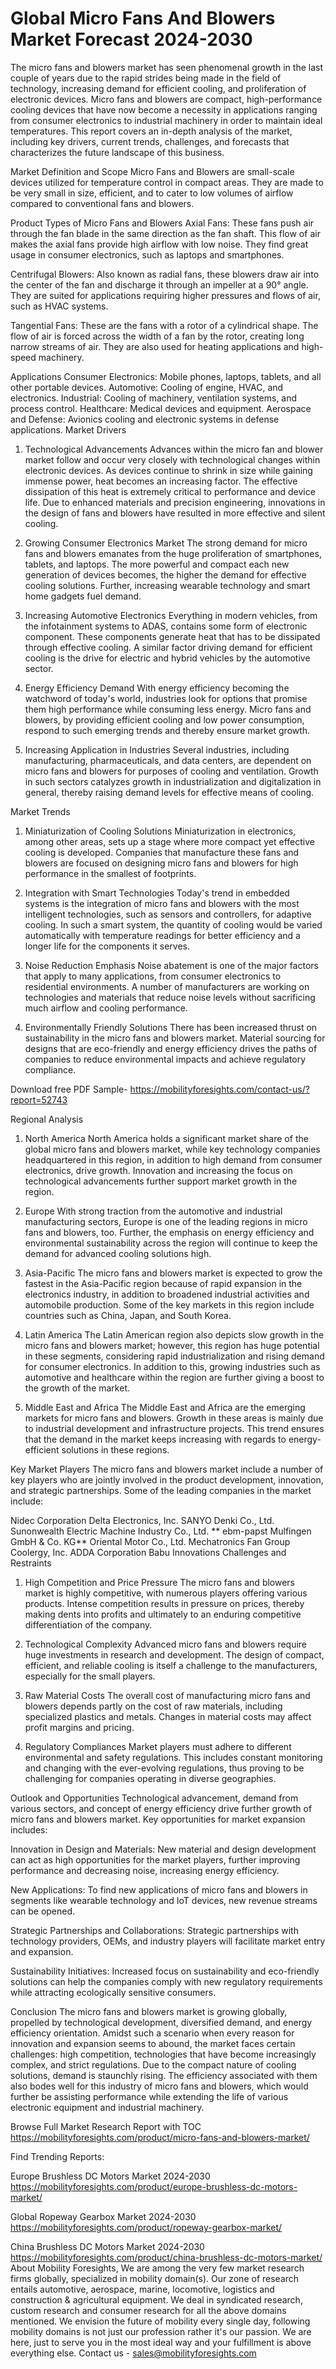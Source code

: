 # Global Micro Fans And Blowers Market Forecast 2024-2030 #
The micro fans and blowers market has seen phenomenal growth in the last couple of years due to the rapid strides being made in the field of technology, increasing demand for efficient cooling, and proliferation of electronic devices. Micro fans and blowers are compact, high-performance cooling devices that have now become a necessity in applications ranging from consumer electronics to industrial machinery in order to maintain ideal temperatures. This report covers an in-depth analysis of the market, including key drivers, current trends, challenges, and forecasts that characterizes the future landscape of this business.

Market Definition and Scope
Micro Fans and Blowers are small-scale devices utilized for temperature control in compact areas. They are made to be very small in size, efficient, and to cater to low volumes of airflow compared to conventional fans and blowers.

Product Types of Micro Fans and Blowers
Axial Fans: These fans push air through the fan blade in the same direction as the fan shaft. This flow of air makes the axial fans provide high airflow with low noise. They find great usage in consumer electronics, such as laptops and smartphones.

Centrifugal Blowers: Also known as radial fans, these blowers draw air into the center of the fan and discharge it through an impeller at a 90° angle. They are suited for applications requiring higher pressures and flows of air, such as HVAC systems.

Tangential Fans: These are the fans with a rotor of a cylindrical shape. The flow of air is forced across the width of a fan by the rotor, creating long narrow streams of air. They are also used for heating applications and high-speed machinery.

Applications
Consumer Electronics: Mobile phones, laptops, tablets, and all other portable devices.
Automotive: Cooling of engine, HVAC, and electronics.
Industrial: Cooling of machinery, ventilation systems, and process control.
Healthcare: Medical devices and equipment.
Aerospace and Defense: Avionics cooling and electronic systems in defense applications.
Market Drivers
1. Technological Advancements
Advances within the micro fan and blower market follow and occur very closely with technological changes within electronic devices. As devices continue to shrink in size while gaining immense power, heat becomes an increasing factor. The effective dissipation of this heat is extremely critical to performance and device life. Due to enhanced materials and precision engineering, innovations in the design of fans and blowers have resulted in more effective and silent cooling.

2. Growing Consumer Electronics Market
The strong demand for micro fans and blowers emanates from the huge proliferation of smartphones, tablets, and laptops. The more powerful and compact each new generation of devices becomes, the higher the demand for effective cooling solutions. Further, increasing wearable technology and smart home gadgets fuel demand.

3. Increasing Automotive Electronics
Everything in modern vehicles, from the infotainment systems to ADAS, contains some form of electronic component. These components generate heat that has to be dissipated through effective cooling. A similar factor driving demand for efficient cooling is the drive for electric and hybrid vehicles by the automotive sector. 

4. Energy Efficiency Demand
With energy efficiency becoming the watchword of today's world, industries look for options that promise them high performance while consuming less energy. Micro fans and blowers, by providing efficient cooling and low power consumption, respond to such emerging trends and thereby ensure market growth.

5. Increasing Application in Industries
Several industries, including manufacturing, pharmaceuticals, and data centers, are dependent on micro fans and blowers for purposes of cooling and ventilation. Growth in such sectors catalyzes growth in industrialization and digitalization in general, thereby raising demand levels for effective means of cooling.

Market Trends
1. Miniaturization of Cooling Solutions
Miniaturization in electronics, among other areas, sets up a stage where more compact yet effective cooling is developed. Companies that manufacture these fans and blowers are focused on designing micro fans and blowers for high performance in the smallest of footprints.

2. Integration with Smart Technologies
Today's trend in embedded systems is the integration of micro fans and blowers with the most intelligent technologies, such as sensors and controllers, for adaptive cooling. In such a smart system, the quantity of cooling would be varied automatically with temperature readings for better efficiency and a longer life for the components it serves.

3. Noise Reduction Emphasis
Noise abatement is one of the major factors that apply to many applications, from consumer electronics to residential environments. A number of manufacturers are working on technologies and materials that reduce noise levels without sacrificing much airflow and cooling performance.

4. Environmentally Friendly Solutions
There has been increased thrust on sustainability in the micro fans and blowers market. Material sourcing for designs that are eco-friendly and energy efficiency drives the paths of companies to reduce environmental impacts and achieve regulatory compliance.

Download free PDF Sample- https://mobilityforesights.com/contact-us/?report=52743



Regional Analysis
1. North America
North America holds a significant market share of the global micro fans and blowers market, while key technology companies headquartered in this region, in addition to high demand from consumer electronics, drive growth. Innovation and increasing the focus on technological advancements further support market growth in the region.

2. Europe
With strong traction from the automotive and industrial manufacturing sectors, Europe is one of the leading regions in micro fans and blowers, too. Further, the emphasis on energy efficiency and environmental sustainability across the region will continue to keep the demand for advanced cooling solutions high.

3. Asia-Pacific
The micro fans and blowers market is expected to grow the fastest in the Asia-Pacific region because of rapid expansion in the electronics industry, in addition to broadened industrial activities and automobile production. Some of the key markets in this region include countries such as China, Japan, and South Korea.

4. Latin America
The Latin American region also depicts slow growth in the micro fans and blowers market; however, this region has huge potential in these segments, considering rapid industrialization and rising demand for consumer electronics. In addition to this, growing industries such as automotive and healthcare within the region are further giving a boost to the growth of the market.

5. Middle East and Africa
The Middle East and Africa are the emerging markets for micro fans and blowers. Growth in these areas is mainly due to industrial development and infrastructure projects. This trend ensures that the demand in the market keeps increasing with regards to energy-efficient solutions in these regions.

Key Market Players
The micro fans and blowers market include a number of key players who are jointly involved in the product development, innovation, and strategic partnerships. Some of the leading companies in the market include:

Nidec Corporation
Delta Electronics, Inc.
SANYO Denki Co., Ltd.
Sunonwealth Electric Machine Industry Co., Ltd.
** ebm-papst Mulfingen GmbH & Co. KG**
Oriental Motor Co., Ltd.
Mechatronics Fan Group
Coolergy, Inc.
ADDA Corporation
Babu Innovations
Challenges and Restraints
1. High Competition and Price Pressure
The micro fans and blowers market is highly competitive, with numerous players offering various products. Intense competition results in pressure on prices, thereby making dents into profits and ultimately to an enduring competitive differentiation of the company.

2. Technological Complexity
Advanced micro fans and blowers require huge investments in research and development. The design of compact, efficient, and reliable cooling is itself a challenge to the manufacturers, especially for the small players.

3. Raw Material Costs
The overall cost of manufacturing micro fans and blowers depends partly on the cost of raw materials, including specialized plastics and metals. Changes in material costs may affect profit margins and pricing.

4. Regulatory Compliances
Market players must adhere to different environmental and safety regulations. This includes constant monitoring and changing with the ever-evolving regulations, thus proving to be challenging for companies operating in diverse geographies.

Outlook and Opportunities
Technological advancement, demand from various sectors, and concept of energy efficiency drive further growth of micro fans and blowers market. Key opportunities for market expansion includes:

Innovation in Design and Materials: New material and design development can act as high opportunities for the market players, further improving performance and decreasing noise, increasing energy efficiency.

New Applications: To find new applications of micro fans and blowers in segments like wearable technology and IoT devices, new revenue streams can be opened.

Strategic Partnerships and Collaborations: Strategic partnerships with technology providers, OEMs, and industry players will facilitate market entry and expansion.

Sustainability Initiatives: Increased focus on sustainability and eco-friendly solutions can help the companies comply with new regulatory requirements while attracting ecologically sensitive consumers.

Conclusion
The micro fans and blowers market is growing globally, propelled by technological development, diversified demand, and energy efficiency orientation. Amidst such a scenario when every reason for innovation and expansion seems to abound, the market faces certain challenges: high competition, technologies that have become increasingly complex, and strict regulations. Due to the compact nature of cooling solutions, demand is staunchly rising. The efficiency associated with them also bodes well for this industry of micro fans and blowers, which would further be assisting performance while extending the life of various electronic equipment and industrial machinery.

Browse Full Market Research Report with TOC https://mobilityforesights.com/product/micro-fans-and-blowers-market/

Find Trending Reports:


Europe Brushless DC Motors Market 2024-2030 https://mobilityforesights.com/product/europe-brushless-dc-motors-market/


Global Ropeway Gearbox Market 2024-2030 https://mobilityforesights.com/product/ropeway-gearbox-market/

China Brushless DC Motors Market 2024-2030 https://mobilityforesights.com/product/china-brushless-dc-motors-market/
About Mobility Foresights,
We are among the very few market research firms globally, specialized in mobility domain(s). Our zone of research entails automotive, aerospace, marine, locomotive, logistics and construction & agricultural equipment. We deal in syndicated research, custom research and consumer research for all the above domains mentioned.
We envision the future of mobility every single day, following mobility domains is not just our profession rather it's our passion. We are here, just to serve you in the most ideal way and your fulfillment is above everything else. Contact us -  sales@mobilityforesights.com 



